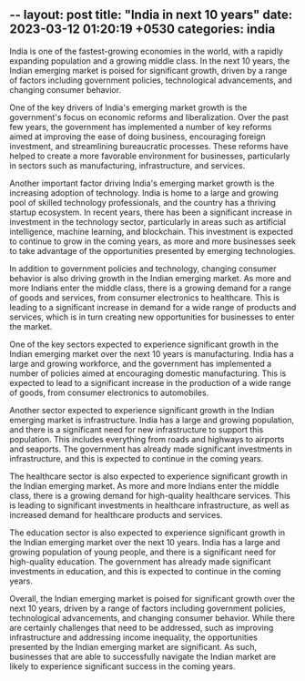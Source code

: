 --
layout: post
title:  "India in next 10 years"
date:   2023-03-12 01:20:19 +0530
categories: india
---

India is one of the fastest-growing economies in the world, with a rapidly expanding population and a growing middle class. In the next 10 years, the Indian emerging market is poised for significant growth, driven by a range of factors including government policies, technological advancements, and changing consumer behavior.

One of the key drivers of India's emerging market growth is the government's focus on economic reforms and liberalization. Over the past few years, the government has implemented a number of key reforms aimed at improving the ease of doing business, encouraging foreign investment, and streamlining bureaucratic processes. These reforms have helped to create a more favorable environment for businesses, particularly in sectors such as manufacturing, infrastructure, and services.

Another important factor driving India's emerging market growth is the increasing adoption of technology. India is home to a large and growing pool of skilled technology professionals, and the country has a thriving startup ecosystem. In recent years, there has been a significant increase in investment in the technology sector, particularly in areas such as artificial intelligence, machine learning, and blockchain. This investment is expected to continue to grow in the coming years, as more and more businesses seek to take advantage of the opportunities presented by emerging technologies.

In addition to government policies and technology, changing consumer behavior is also driving growth in the Indian emerging market. As more and more Indians enter the middle class, there is a growing demand for a range of goods and services, from consumer electronics to healthcare. This is leading to a significant increase in demand for a wide range of products and services, which is in turn creating new opportunities for businesses to enter the market.

One of the key sectors expected to experience significant growth in the Indian emerging market over the next 10 years is manufacturing. India has a large and growing workforce, and the government has implemented a number of policies aimed at encouraging domestic manufacturing. This is expected to lead to a significant increase in the production of a wide range of goods, from consumer electronics to automobiles.

Another sector expected to experience significant growth in the Indian emerging market is infrastructure. India has a large and growing population, and there is a significant need for new infrastructure to support this population. This includes everything from roads and highways to airports and seaports. The government has already made significant investments in infrastructure, and this is expected to continue in the coming years.

The healthcare sector is also expected to experience significant growth in the Indian emerging market. As more and more Indians enter the middle class, there is a growing demand for high-quality healthcare services. This is leading to significant investments in healthcare infrastructure, as well as increased demand for healthcare products and services.

The education sector is also expected to experience significant growth in the Indian emerging market over the next 10 years. India has a large and growing population of young people, and there is a significant need for high-quality education. The government has already made significant investments in education, and this is expected to continue in the coming years.

Overall, the Indian emerging market is poised for significant growth over the next 10 years, driven by a range of factors including government policies, technological advancements, and changing consumer behavior. While there are certainly challenges that need to be addressed, such as improving infrastructure and addressing income inequality, the opportunities presented by the Indian emerging market are significant. As such, businesses that are able to successfully navigate the Indian market are likely to experience significant success in the coming years.